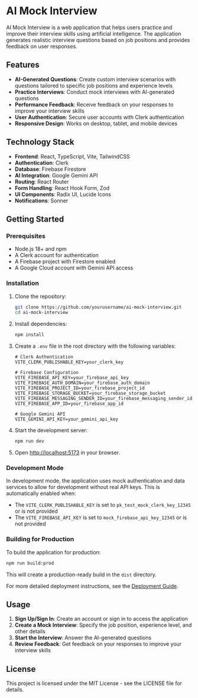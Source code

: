 # AI Mock Interview

AI Mock Interview is a web application that helps users practice and improve their interview skills using artificial intelligence. The application generates realistic interview questions based on job positions and provides feedback on user responses.

## Features

- **AI-Generated Questions**: Create custom interview scenarios with questions tailored to specific job positions and experience levels
- **Practice Interviews**: Conduct mock interviews with AI-generated questions
- **Performance Feedback**: Receive feedback on your responses to improve your interview skills
- **User Authentication**: Secure user accounts with Clerk authentication
- **Responsive Design**: Works on desktop, tablet, and mobile devices

## Technology Stack

- **Frontend**: React, TypeScript, Vite, TailwindCSS
- **Authentication**: Clerk
- **Database**: Firebase Firestore
- **AI Integration**: Google Gemini API
- **Routing**: React Router
- **Form Handling**: React Hook Form, Zod
- **UI Components**: Radix UI, Lucide Icons
- **Notifications**: Sonner

## Getting Started

### Prerequisites

- Node.js 18+ and npm
- A Clerk account for authentication
- A Firebase project with Firestore enabled
- A Google Cloud account with Gemini API access

### Installation

1. Clone the repository:
   ```bash
   git clone https://github.com/yourusername/ai-mock-interview.git
   cd ai-mock-interview
   ```

2. Install dependencies:
   ```bash
   npm install
   ```

3. Create a `.env` file in the root directory with the following variables:
   ```
   # Clerk Authentication
   VITE_CLERK_PUBLISHABLE_KEY=your_clerk_key

   # Firebase Configuration
   VITE_FIREBASE_API_KEY=your_firebase_api_key
   VITE_FIREBASE_AUTH_DOMAIN=your_firebase_auth_domain
   VITE_FIREBASE_PROJECT_ID=your_firebase_project_id
   VITE_FIREBASE_STORAGE_BUCKET=your_firebase_storage_bucket
   VITE_FIREBASE_MESSAGING_SENDER_ID=your_firebase_messaging_sender_id
   VITE_FIREBASE_APP_ID=your_firebase_app_id

   # Google Gemini API
   VITE_GEMINI_API_KEY=your_gemini_api_key
   ```

4. Start the development server:
   ```bash
   npm run dev
   ```

5. Open [http://localhost:5173](http://localhost:5173) in your browser.

### Development Mode

In development mode, the application uses mock authentication and data services to allow for development without real API keys. This is automatically enabled when:

- The `VITE_CLERK_PUBLISHABLE_KEY` is set to `pk_test_mock_clerk_key_12345` or is not provided
- The `VITE_FIREBASE_API_KEY` is set to `mock_firebase_api_key_12345` or is not provided

### Building for Production

To build the application for production:

```bash
npm run build:prod
```

This will create a production-ready build in the `dist` directory.

For more detailed deployment instructions, see the [Deployment Guide](DEPLOYMENT_GUIDE.md).

## Usage

1. **Sign Up/Sign In**: Create an account or sign in to access the application
2. **Create a Mock Interview**: Specify the job position, experience level, and other details
3. **Start the Interview**: Answer the AI-generated questions
4. **Review Feedback**: Get feedback on your responses to improve your interview skills

## License

This project is licensed under the MIT License - see the LICENSE file for details.
